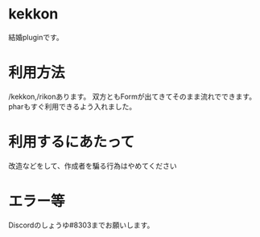 # kekkon

結婚pluginです。

# 利用方法

/kekkon,/rikonあります。
双方ともFormが出てきてそのまま流れでできます。
pharもすぐ利用できるよう入れました。

# 利用するにあたって

改造などをして、作成者を騙る行為はやめてください

# エラー等

Discordのしょうゆ#8303までお願いします。
